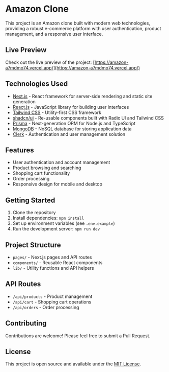 # Amazon Clone

This project is an Amazon clone built with modern web technologies, providing a robust e-commerce platform with user authentication, product management, and a responsive user interface.

## Live Preview

Check out the live preview of the project: [https://amazon-a7mdmo74.vercel.app/](https://amazon-a7mdmo74.vercel.app/)

## Technologies Used

- [Next.js](https://nextjs.org/) - React framework for server-side rendering and static site generation
- [React.js](https://reactjs.org/) - JavaScript library for building user interfaces
- [Tailwind CSS](https://tailwindcss.com/) - Utility-first CSS framework
- [shadcn/ui](https://ui.shadcn.com/) - Re-usable components built with Radix UI and Tailwind CSS
- [Prisma](https://www.prisma.io/) - Next-generation ORM for Node.js and TypeScript
- [MongoDB](https://www.mongodb.com/) - NoSQL database for storing application data
- [Clerk](https://clerk.dev/) - Authentication and user management solution

## Features

- User authentication and account management
- Product browsing and searching
- Shopping cart functionality
- Order processing
- Responsive design for mobile and desktop

## Getting Started

1. Clone the repository
2. Install dependencies: `npm install`
3. Set up environment variables (see `.env.example`)
4. Run the development server: `npm run dev`

## Project Structure

- `pages/` - Next.js pages and API routes
- `components/` - Reusable React components
- `lib/` - Utility functions and API helpers

## API Routes

- `/api/products` - Product management
- `/api/cart` - Shopping cart operations
- `/api/orders` - Order processing

## Contributing

Contributions are welcome! Please feel free to submit a Pull Request.

## License

This project is open source and available under the [MIT License](LICENSE).
